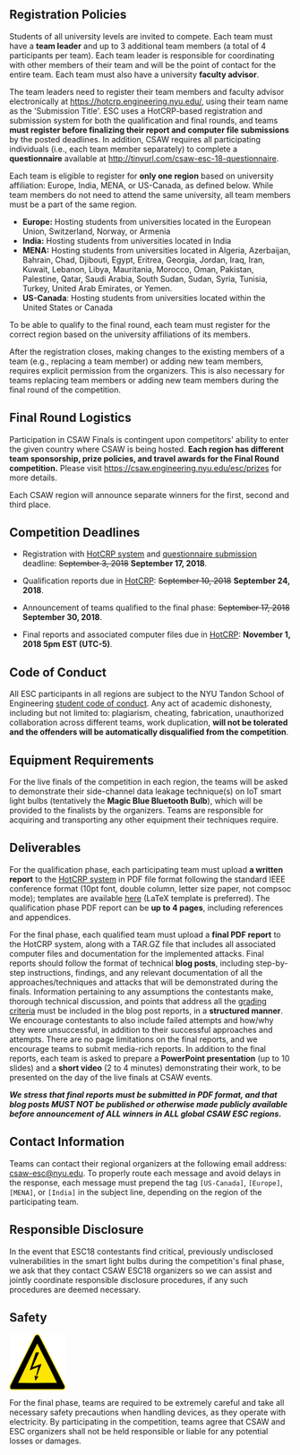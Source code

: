 Registration Policies
---------------------

Students of all university levels are invited to compete. Each team must have a **team leader** and up to 3 additional team members (a total of 4 participants per team). Each team leader is responsible for coordinating with other members of their team and will be the point of contact for the entire team. Each team must also have a university **faculty advisor**.


The team leaders need to register their team members and faculty advisor electronically at https://hotcrp.engineering.nyu.edu/, using their team name as the 'Submission Title'. ESC uses a HotCRP-based registration and submission system for both the qualification and final rounds, and teams **must register before finalizing their report and computer file submissions** by the posted deadlines. In addition, CSAW requires all participating individuals (i.e., each team member separately) to complete a **questionnaire** available at http://tinyurl.com/csaw-esc-18-questionnaire.


Each team is eligible to register for **only one region** based on university affiliation: Europe, India, MENA, or US-Canada, as defined below. While team members do not need to attend the same university, all team members must be a part of the same region. 


-   **Europe:** Hosting students from universities located in the European Union, Switzerland, Norway, or Armenia
-   **India:** Hosting students from universities located in India
-   **MENA:** Hosting students from universities located in Algeria, Azerbaijan, Bahrain, Chad, Djibouti, Egypt, Eritrea, Georgia, Jordan, Iraq, Iran, Kuwait, Lebanon, Libya, Mauritania, Morocco, Oman, Pakistan, Palestine, Qatar, Saudi Arabia, South Sudan, Sudan, Syria, Tunisia, Turkey, United Arab Emirates, or Yemen. 
-   **US-Canada**: Hosting students from universities located within the United States or Canada


To be able to qualify to the final round, each team must register for the correct region based on the university affiliations of its members. 


After the registration closes, making changes to the existing members of a team (e.g., replacing a team member) or adding new team members, requires explicit permission from the organizers. This is also necessary for teams replacing team members or adding new team members during the final round of the competition.


Final Round Logistics
---------------------

Participation in CSAW Finals is contingent upon competitors' ability to enter the given country where CSAW is being hosted. **Each region has different team sponsorship, prize policies, and travel awards for the Final Round competition.** Please visit https://csaw.engineering.nyu.edu/esc/prizes for more details. 


Each CSAW region will announce separate winners for the first, second and third place.


Competition Deadlines
---------------------

-   Registration with [HotCRP system](https://hotcrp.engineering.nyu.edu/) and [questionnaire submission](http://tinyurl.com/csaw-esc-18-questionnaire) deadline: ~~September 3, 2018~~ **September 17, 2018**. 

-   Qualification reports due in [HotCRP](https://hotcrp.engineering.nyu.edu/): ~~September 10, 2018~~ **September 24, 2018**.

-   Announcement of teams qualified to the final phase: ~~September 17, 2018~~ **September 30, 2018**.

-   Final reports and associated computer files due in [HotCRP](https://hotcrp.engineering.nyu.edu/): **November 1, 2018 5pm EST (UTC-5)**.


Code of Conduct
---------------

All ESC participants in all regions are subject to the NYU Tandon School of Engineering [student code of conduct](http://engineering.nyu.edu/life/student-affairs/code-of-conduct). Any act of academic dishonesty, including but not limited to: plagiarism, cheating, fabrication, unauthorized collaboration across different teams, work duplication, **will not be tolerated and the offenders will be automatically disqualified from the competition**.


Equipment Requirements
----------------------

For the live finals of the competition in each region, the teams will be asked to demonstrate their side-channel data leakage technique(s) on IoT smart light bulbs (tentatively the **Magic Blue Bluetooth Bulb**), which will be provided to the finalists by the organizers. Teams are responsible for acquiring and transporting any other equipment their techniques require.


Deliverables
------------

For the qualification phase, each participating team must upload **a written report** to the [HotCRP system](https://hotcrp.engineering.nyu.edu/) in PDF file format following the standard IEEE conference format (10pt font, double column, letter size paper, not compsoc mode); templates are available [here](http://www.ieee.org/conferences_events/conferences/publishing/templates.html) (LaTeX template is preferred). The qualification phase PDF report can be **up to 4 pages**, including references and appendices.


For the final phase, each qualified team must upload a **final PDF report** to the HotCRP system, along with a TAR.GZ file that includes all associated computer files and documentation for the implemented attacks. Final reports should follow the format of technical **blog posts**, including step-by-step instructions, findings, and any relevant documentation of all the approaches/techniques and attacks that will be demonstrated during the finals. Information pertaining to any assumptions the contestants make, thorough technical discussion, and points that address all the [grading criteria](README.md#grading) must be included in the blog post reports, in a **structured manner**. We encourage contestants to also include failed attempts and how/why they were unsuccessful, in addition to their successful approaches and attempts. There are no page limitations on the final reports, and we encourage teams to submit media-rich reports. In addition to the final reports, each team is asked to prepare a **PowerPoint presentation** (up to 10 slides) and a **short video** (2 to 4 minutes) demonstrating their work, to be presented on the day of the live finals at CSAW events.

**_We stress that final reports must be submitted in PDF format, and that blog posts MUST NOT be published or otherwise made publicly available before announcement of ALL winners in ALL global CSAW ESC regions._**


Contact Information
-------------------

Teams can contact their regional organizers at the following email address: csaw-esc@nyu.edu. To properly route each message and avoid delays in the response, each message must prepend the tag `[US-Canada]`, `[Europe]`, `[MENA]`, or `[India]` in the subject line, depending on the region of the participating team.


Responsible Disclosure
----------------------

In the event that ESC18 contestants find critical, previously undisclosed vulnerabilities in the smart light bulbs during the competition's final phase, we ask that they contact CSAW ESC18 organizers so we can assist and jointly coordinate responsible disclosure procedures, if any such procedures are deemed necessary.


Safety
------

<a href="url"><img src="safety.png" align="center" height="100" width="100" ></a>

For the final phase, teams are required to be extremely careful and take all necessary safety precautions when handling devices, as they operate with electricity. By participating in the competition, teams agree that CSAW and ESC organizers shall not be held responsible or liable for any potential losses or damages.